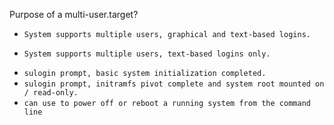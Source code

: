 Purpose of a multi-user.target?

* `System supports multiple users, graphical and text-based logins.`
+ `System supports multiple users, text-based logins only.`
* `sulogin prompt, basic system initialization completed.`
* `sulogin prompt, initramfs pivot complete and system root mounted on / read-only.`
* `can use to power off or reboot a running system from the command line`

